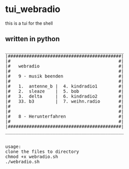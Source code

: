 # tui_webradio
this is a tui for the shell
## written in python 
<pre>
_____________________________________________
|###########################################|
|#                                         #|
|#   webradio                              #|
|#                                         #|
|#   9 - musik beenden                     #|
|#                                         #|
|#   1.  antenne_b |  4. kindradio1        #|
|#   2.  sleaze    |  5. bob               #|
|#   3.  delta     |  6. kindradio2        #|
|#   33. b3        |  7. weihn.radio       #|
|#                                         #|
|#                                         #|
|#   8 - Herunterfahren                    #|
|#                                         #|
|###########################################|
_____________________________________________


usage:
clone the files to directory
chmod +x webradio.sh
./webradio.sh
